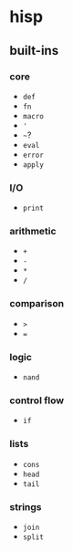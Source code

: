 # hisp

## built-ins

### core
- `def`
- `fn`
- `macro`
- `'`
- `~`?
- `eval`
- `error`
- `apply`

### I/O
- `print`

### arithmetic
- `+`
- `-`
- `*`
- `/`

### comparison
- `>`
- `=`

### logic
- `nand`

### control flow
- `if`

### lists
- `cons`
- `head`
- `tail`

### strings
- `join`
- `split`
